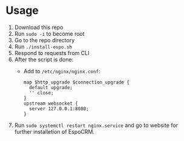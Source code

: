 # Usage

1. Download this repo
2. Run `sudo -i` to become root
3. Go to the repo directory
4. Run `./install-espo.sh`
5. Respond to requests from CLI
6. After the script is done:
    - Add to `/etc/nginx/nginx.conf`:
    
        ```nginx
        map $http_upgrade $connection_upgrade {
          default upgrade;
          '' close;
        }
        upstream websocket {
          server 127.0.0.1:8080;
        }
        ```
7. Run `sudo systemctl restart nginx.service` and go to website for further installetion of EspoCRM.
